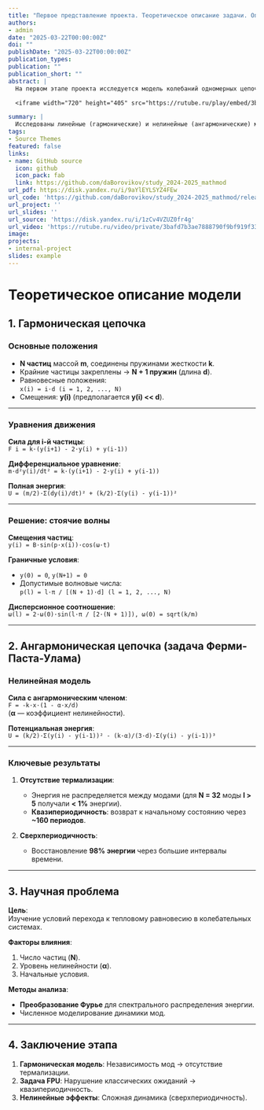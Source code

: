 ```yaml
---
title: "Первое представление проекта. Теоретическое описание задачи. Описание модели."
authors:
- admin
date: "2025-03-22T00:00:00Z"
doi: ""
publishDate: "2025-03-22T00:00:00Z"
publication_types:
publication: ""
publication_short: ""
abstract: |
  На первом этапе проекта исследуется модель колебаний одномерных цепочек частиц в рамках математического моделирования. Теоретически описаны гармоническая цепочка (линейная модель с независимыми модами, стоячими волнами и дисперсионными соотношениями) и ангармоническая цепочка (нелинейная модель задачи Ферми-Паста-Улама). В последней введён нелинейный член, приводящий к отсутствию термализации энергии и квазипериодическому поведению системы. Основная научная проблема — выявление условий перехода к тепловому равновесию, включая влияние числа частиц, величины нелинейности и начальных условий. Для анализа использовано преобразование Фурье, позволяющее изучать спектральное распределение энергии. Результаты этапа подчёркивают фундаментальное различие между линейными и нелинейными системами, а также ставят вопросы для дальнейшего исследования динамики сложных колебательных систем.

  <iframe width="720" height="405" src="https://rutube.ru/play/embed/3bafd7b3ae7888790f9bf919f33856d3/" frameBorder="0" allow="clipboard-write; autoplay" webkitAllowFullScreen mozallowfullscreen allowFullScreen></iframe>

summary: |
  Исследованы линейные (гармонические) и нелинейные (ангармонические) модели колебаний цепочек. Гармоническая система сохраняет независимые моды, в ангармонической (FPU) энергия не термализуется, выявлена квазипериодичность. Основная проблема — условия перехода к тепловому равновесию.
tags:
- Source Themes
featured: false
links:
- name: GitHub source
  icon: github
  icon_pack: fab
  link: https://github.com/daBorovikov/study_2024-2025_mathmod
url_pdf: https://disk.yandex.ru/i/9aYlEYLSYZ4FEw
url_code: 'https://github.com/daBorovikov/study_2024-2025_mathmod/releases/tag/v1.3.1'
url_project: ''
url_slides: ''
url_source: 'https://disk.yandex.ru/i/1zCv4VZUZ0fr4g'
url_video: 'https://rutube.ru/video/private/3bafd7b3ae7888790f9bf919f33856d3/?p=fdtwcqBuCpg3OX7mNvfFvA'
image:
projects:
- internal-project
slides: example
---
```


# Теоретическое описание модели

## 1. Гармоническая цепочка

### Основные положения
- **N частиц** массой **m**, соединены пружинами жесткости **k**.  
- Крайние частицы закреплены → **N + 1 пружин** (длина **d**).  
- Равновесные положения:  
  ```x(i) = i·d (i = 1, 2, ..., N)```  
- Смещения: **y(i)** (предполагается **y(i) << d**).

---

### Уравнения движения
**Сила для i-й частицы**:  
```F i = k·(y(i+1) - 2·y(i) + y(i-1))```

**Дифференциальное уравнение**:  
```m·d²y(i)/dt² = k·(y(i+1) - 2·y(i) + y(i-1))```

**Полная энергия**:  
```U = (m/2)·Σ(dy(i)/dt)² + (k/2)·Σ(y(i) - y(i-1))²```

---

### Решение: стоячие волны
**Смещения частиц**:  
```y(i) = B·sin(p·x(i))·cos(ω·t)```

**Граничные условия**:  
- ```y(0) = 0```, ```y(N+1) = 0```  
- Допустимые волновые числа:  
  ```p(l) = l·π / [(N + 1)·d] (l = 1, 2, ..., N)```

**Дисперсионное соотношение**:  
```ω(l) = 2·ω(0)·sin(l·π / [2·(N + 1)]), ω(0) = sqrt(k/m)```

---

## 2. Ангармоническая цепочка (задача Ферми-Паста-Улама)

### Нелинейная модель
**Сила с ангармоническим членом**:  
```F = -k·x·(1 - α·x/d)```  
(**α** — коэффициент нелинейности).

**Потенциальная энергия**:  
```U = (k/2)·Σ(y(i) - y(i-1))² - (k·α)/(3·d)·Σ(y(i) - y(i-1))³```

---

### Ключевые результаты
1. **Отсутствие термализации**:  
   - Энергия не распределяется между модами (для **N = 32** моды **l > 5** получали **< 1%** энергии).  
   - **Квазипериодичность**: возврат к начальному состоянию через **~160 периодов**.  

2. **Сверхпериодичность**:  
   - Восстановление **98% энергии** через большие интервалы времени.  

---

## 3. Научная проблема

**Цель**:  
Изучение условий перехода к тепловому равновесию в колебательных системах.

**Факторы влияния**:  
1. Число частиц (**N**).  
2. Уровень нелинейности (**α**).  
3. Начальные условия.  

**Методы анализа**:  
- **Преобразование Фурье** для спектрального распределения энергии.  
- Численное моделирование динамики мод.  

---

## 4. Заключение этапа
1. **Гармоническая модель**: Независимость мод → отсутствие термализации.  
2. **Задача FPU**: Нарушение классических ожиданий → квазипериодичность.  
3. **Нелинейные эффекты**: Сложная динамика (сверхпериодичность).  
